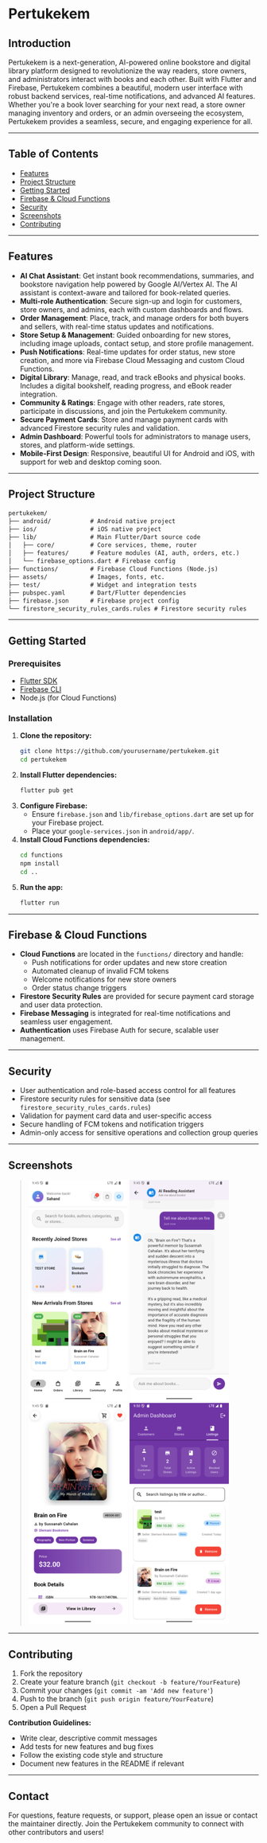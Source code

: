 # Pertukekem

## Introduction

Pertukekem is a next-generation, AI-powered online bookstore and digital library platform designed to revolutionize the way readers, store owners, and administrators interact with books and each other. Built with Flutter and Firebase, Pertukekem combines a beautiful, modern user interface with robust backend services, real-time notifications, and advanced AI features. Whether you're a book lover searching for your next read, a store owner managing inventory and orders, or an admin overseeing the ecosystem, Pertukekem provides a seamless, secure, and engaging experience for all.

---

## Table of Contents

- [Features](#features)
- [Project Structure](#project-structure)
- [Getting Started](#getting-started)
- [Firebase & Cloud Functions](#firebase--cloud-functions)
- [Security](#security)
- [Screenshots](#screenshots)
- [Contributing](#contributing)

---

## Features

- **AI Chat Assistant**: Get instant book recommendations, summaries, and bookstore navigation help powered by Google AI/Vertex AI. The AI assistant is context-aware and tailored for book-related queries.
- **Multi-role Authentication**: Secure sign-up and login for customers, store owners, and admins, each with custom dashboards and flows.
- **Order Management**: Place, track, and manage orders for both buyers and sellers, with real-time status updates and notifications.
- **Store Setup & Management**: Guided onboarding for new stores, including image uploads, contact setup, and store profile management.
- **Push Notifications**: Real-time updates for order status, new store creation, and more via Firebase Cloud Messaging and custom Cloud Functions.
- **Digital Library**: Manage, read, and track eBooks and physical books. Includes a digital bookshelf, reading progress, and eBook reader integration.
- **Community & Ratings**: Engage with other readers, rate stores, participate in discussions, and join the Pertukekem community.
- **Secure Payment Cards**: Store and manage payment cards with advanced Firestore security rules and validation.
- **Admin Dashboard**: Powerful tools for administrators to manage users, stores, and platform-wide settings.
- **Mobile-First Design**: Responsive, beautiful UI for Android and iOS, with support for web and desktop coming soon.

---

## Project Structure

```
pertukekem/
├── android/           # Android native project
├── ios/               # iOS native project
├── lib/               # Main Flutter/Dart source code
│   ├── core/          # Core services, theme, router
│   ├── features/      # Feature modules (AI, auth, orders, etc.)
│   └── firebase_options.dart # Firebase config
├── functions/         # Firebase Cloud Functions (Node.js)
├── assets/            # Images, fonts, etc.
├── test/              # Widget and integration tests
├── pubspec.yaml       # Dart/Flutter dependencies
├── firebase.json      # Firebase project config
└── firestore_security_rules_cards.rules # Firestore security rules
```

---

## Getting Started

### Prerequisites

- [Flutter SDK](https://flutter.dev/docs/get-started/install)
- [Firebase CLI](https://firebase.google.com/docs/cli)
- Node.js (for Cloud Functions)

### Installation

1. **Clone the repository:**
   ```bash
   git clone https://github.com/yourusername/pertukekem.git
   cd pertukekem
   ```
2. **Install Flutter dependencies:**
   ```bash
   flutter pub get
   ```
3. **Configure Firebase:**
   - Ensure `firebase.json` and `lib/firebase_options.dart` are set up for your Firebase project.
   - Place your `google-services.json` in `android/app/`.
4. **Install Cloud Functions dependencies:**
   ```bash
   cd functions
   npm install
   cd ..
   ```
5. **Run the app:**
   ```bash
   flutter run
   ```

---

## Firebase & Cloud Functions

- **Cloud Functions** are located in the `functions/` directory and handle:
  - Push notifications for order updates and new store creation
  - Automated cleanup of invalid FCM tokens
  - Welcome notifications for new store owners
  - Order status change triggers
- **Firestore Security Rules** are provided for secure payment card storage and user data protection.
- **Firebase Messaging** is integrated for real-time notifications and seamless user engagement.
- **Authentication** uses Firebase Auth for secure, scalable user management.

---

## Security

- User authentication and role-based access control for all features
- Firestore security rules for sensitive data (see `firestore_security_rules_cards.rules`)
- Validation for payment card data and user-specific access
- Secure handling of FCM tokens and notification triggers
- Admin-only access for sensitive operations and collection group queries

---

## Screenshots

> <img src="screenshots/CustomerDashboard.png" alt="Customer Dashboard" width="200" />
> <img src="screenshots/AIChatScreen.png" alt="AI Chat" width="200" />
> <img src="screenshots/BookDetails.png" alt="Book Details" width="200" />
> <img src="screenshots/Admin.png" alt="Admin Dashboard" width="200" />

---

## Contributing

1. Fork the repository
2. Create your feature branch (`git checkout -b feature/YourFeature`)
3. Commit your changes (`git commit -am 'Add new feature'`)
4. Push to the branch (`git push origin feature/YourFeature`)
5. Open a Pull Request

**Contribution Guidelines:**

- Write clear, descriptive commit messages
- Add tests for new features and bug fixes
- Follow the existing code style and structure
- Document new features in the README if relevant

---

## Contact

For questions, feature requests, or support, please open an issue or contact the maintainer directly. Join the Pertukekem community to connect with other contributors and users!
